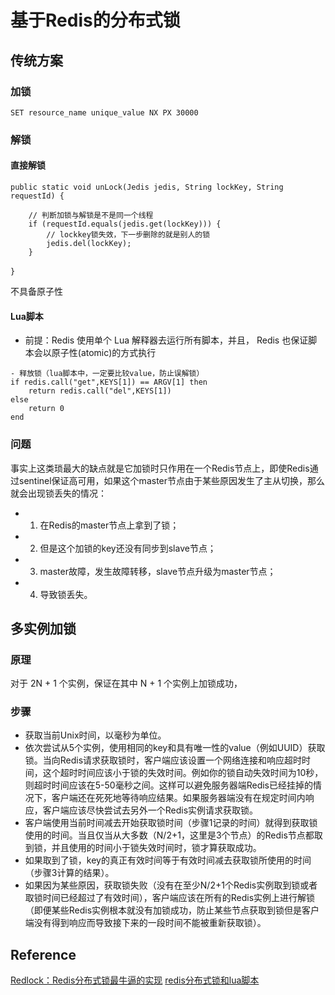 # 基于Redis的分布式锁


## 传统方案
### 加锁
```
SET resource_name unique_value NX PX 30000
```

### 解锁

#### 直接解锁
```
public static void unLock(Jedis jedis, String lockKey, String requestId) { 
   
    // 判断加锁与解锁是不是同一个线程 
    if (requestId.equals(jedis.get(lockKey))) { 
        // lockkey锁失效，下一步删除的就是别人的锁 
        jedis.del(lockKey); 
    } 
   
}  　
```
不具备原子性

#### Lua脚本
+ 前提：Redis 使用单个 Lua 解释器去运行所有脚本，并且， Redis 也保证脚本会以原子性(atomic)的方式执行
```
- 释放锁（lua脚本中，一定要比较value，防止误解锁）
if redis.call("get",KEYS[1]) == ARGV[1] then
    return redis.call("del",KEYS[1])
else
    return 0
end
```

### 问题
事实上这类琐最大的缺点就是它加锁时只作用在一个Redis节点上，即使Redis通过sentinel保证高可用，如果这个master节点由于某些原因发生了主从切换，那么就会出现锁丢失的情况：
+ 1. 在Redis的master节点上拿到了锁；
+ 2. 但是这个加锁的key还没有同步到slave节点；
+ 3. master故障，发生故障转移，slave节点升级为master节点；
+ 4. 导致锁丢失。

## 多实例加锁

### 原理
对于 2N + 1 个实例，保证在其中 N + 1 个实例上加锁成功，

### 步骤
+ 获取当前Unix时间，以毫秒为单位。
+ 依次尝试从5个实例，使用相同的key和具有唯一性的value（例如UUID）获取锁。当向Redis请求获取锁时，客户端应该设置一个网络连接和响应超时时间，这个超时时间应该小于锁的失效时间。例如你的锁自动失效时间为10秒，则超时时间应该在5-50毫秒之间。这样可以避免服务器端Redis已经挂掉的情况下，客户端还在死死地等待响应结果。如果服务器端没有在规定时间内响应，客户端应该尽快尝试去另外一个Redis实例请求获取锁。
+ 客户端使用当前时间减去开始获取锁时间（步骤1记录的时间）就得到获取锁使用的时间。当且仅当从大多数（N/2+1，这里是3个节点）的Redis节点都取到锁，并且使用的时间小于锁失效时间时，锁才算获取成功。
+ 如果取到了锁，key的真正有效时间等于有效时间减去获取锁所使用的时间（步骤3计算的结果）。
+ 如果因为某些原因，获取锁失败（没有在至少N/2+1个Redis实例取到锁或者取锁时间已经超过了有效时间），客户端应该在所有的Redis实例上进行解锁（即便某些Redis实例根本就没有加锁成功，防止某些节点获取到锁但是客户端没有得到响应而导致接下来的一段时间不能被重新获取锁）。


## Reference
[Redlock：Redis分布式锁最牛逼的实现](https://zhuanlan.zhihu.com/p/59256821)
[redis分布式锁和lua脚本](http://www.cnblogs.com/number7/p/8320259.html)